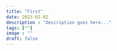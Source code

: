 ```yaml
---
title: "First"
date: 2023-02-02
description : "Description goes here..."
tags: [""]
image : ""
draft: false
---
```


